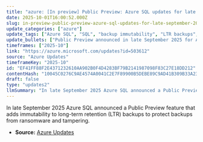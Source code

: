 ```yaml
---
title: "azure: [In preview] Public Preview: Azure SQL updates for late September 2025"
date: 2025-10-01T16:00:52.000Z
slug: in-preview-public-preview-azure-sql-updates-for-late-september-2025
update_categories: ["azure"]
update_tags: ["Azure SQL", "SQL", "backup immutability", "LTR backups", "ransomware protection", "security", "public preview"]
update_bullets: ["Public Preview announced in late September 2025 for Azure SQL.", "Adds immutability to long-term retention (LTR) backups.", "Provides protection for LTR backups against ransomware and unauthorized modification.", "Intended to enhance backup security and compliance for long-term stored backups."]
timeframes: ["2025-10"]
link: "https://azure.microsoft.com/updates?id=503612"
source: "Azure Updates"
timeframeKey: "2025-10"
id: "EF41FF88F2E4371232610AA902B0F4D4283BF79B2141987098F83C27E18DD212"
contentHash: "10045C0276C9AE4574A0041C2E7F89900B5DEBE89C9AD41B309B33A2324EA8BB"
draft: false
type: "updates2"
llmSummary: "In late September 2025 Azure SQL announced a Public Preview feature that adds immutability to long-term retention (LTR) backups to protect backups from ransomware and tampering."
---
```


In late September 2025 Azure SQL announced a Public Preview feature that adds immutability to long-term retention (LTR) backups to protect backups from ransomware and tampering.

- **Source:** [Azure Updates](https://azure.microsoft.com/updates?id=503612)
